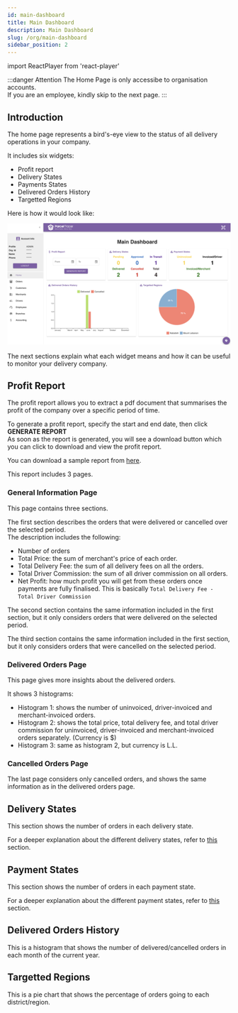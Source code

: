 ```yaml
---
id: main-dashboard
title: Main Dashboard
description: Main Dashboard
slug: /org/main-dashboard
sidebar_position: 2
---
```

import ReactPlayer from 'react-player'

:::danger Attention
The Home Page is only accessibe to organisation accounts.\
If you are an employee, kindly skip to the next page.
:::

## Introduction

The home page represents a bird's-eye view to the status of all delivery operations in your company.

It includes six widgets:
- Profit report
- Delivery States
- Payments States
- Delivered Orders History
- Targetted Regions

Here is how it would look like:

![home page image](media/home-page.png)

The next sections explain what each widget means and how it can be useful to monitor your delivery company.

## Profit Report

The profit report allows you to extract a pdf document that summarises the profit of the company over a specific period of time.

To generate a profit report, specify the start and end date, then click **GENERATE REPORT**\
As soon as the report is generated, you will see a download button which you can click to download and view the profit report.

You can download a sample report from [here](https://drive.google.com/uc?export=download&id=1r2SY-PHSIH2BTP2wZZzHXkhsxB7lWOoI).

<div className="player-wrapper">
    <ReactPlayer className="react-player" width="100%"
      height="100%" url='https://youtu.be/YIqGwT76558' />
</div>

This report includes 3 pages.

### General Information Page

This page contains three sections.

The first section describes the orders that were delivered or cancelled over the selected period.\
The description includes the following:
- Number of orders
- Total Price: the sum of merchant's price of each order. 
- Total Delivery Fee: the sum of all delivery fees on all the orders.
- Total Driver Commission: the sum of all driver commission on all orders.
- Net Profit: how much profit you will get from these orders once payments are fully finalised. This is basically `Total Delivery Fee - Total Driver Commission`

The second section contains the same information included in the first section, but it only considers orders that were delivered on the selected period.

The third section contains the same information included in the first section, but it only considers orders that were cancelled on the selected period.

### Delivered Orders Page

This page gives more insights about the delivered orders.

It shows 3 histograms:
- Histogram 1: shows the number of uninvoiced, driver-invoiced and merchant-invoiced orders.
- Histogram 2: shows the total price, total delivery fee, and total driver commission for uninvoiced, driver-invoiced and merchant-invoiced orders separately. (Currency is $)
- Histogram 3: same as histogram 2, but currency is L.L.

### Cancelled Orders Page

The last page considers only cancelled orders, and shows the same information as in the delivered orders page.


## Delivery States

This section shows the number of orders in each delivery state.

For a deeper explanation about the different delivery states, refer to [this](https://parceltracer.github.io//dms_documentation/docs/tutorial-basics/for-delivery-organisations/orders/intro-to-orders#delivery-states) section.

## Payment States

This section shows the number of orders in each payment state.

For a deeper explanation about the different payment states, refer to [this](https://parceltracer.github.io//dms_documentation/docs/tutorial-basics/for-delivery-organisations/orders/intro-to-orders#payment-states) section.

## Delivered Orders History

This is a histogram that shows the number of delivered/cancelled orders in each month of the current year.

## Targetted Regions

This is a pie chart that shows the percentage of orders going to each district/region.




